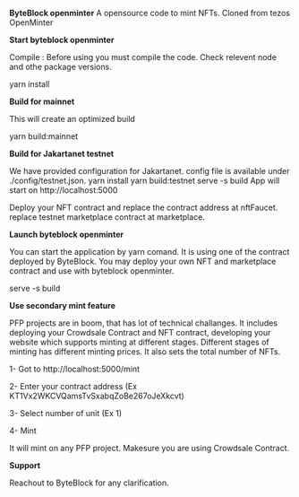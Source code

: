 **ByteBlock openminter**
A opensource code to mint NFTs. Cloned from tezos OpenMinter

**Start byteblock openminter**

Compile : Before using you must compile the code. Check relevent node and othe package versions.

yarn install

**Build for mainnet**

This will create an optimized build

yarn build:mainnet

**Build for Jakartanet testnet**

We have provided configuration for Jakartanet. config file is available under ./config/testnet.json. 
yarn install
yarn build:testnet
serve -s build
App will start on http://localhost:5000 

Deploy your NFT contract and replace the contract address at nftFaucet. replace testnet marketplace 
contract at marketplace.

**Launch byteblock openminter**

You can start the application by yarn comand. It is using one of the contract deployed by ByteBlock. You may deploy your own NFT and marketplace
contract and use with byteblock openminter.

serve -s build

**Use secondary mint feature**

PFP projects are in boom, that has lot of technical challanges. It includes deploying your Crowdsale Contract and NFT contract, developing your website which
supports minting at different stages. Different stages of minting has different minting prices. It also sets the total number of NFTs.

1- Got to http://localhost:5000/mint

2- Enter your contract address (Ex KT1Vx2WKCVQamsTvSxabqZoBe267oJeXkcvt)

3- Select number of unit (Ex 1)

4- Mint

It will mint on any PFP project. Makesure you are using Crowdsale Contract.

**Support**

Reachout to ByteBlock for any clarification. 
